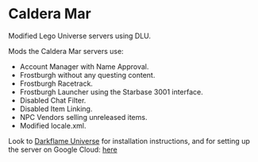 # Caldera Mar
Modified Lego Universe servers using DLU.

Mods the Caldera Mar servers use:

- Account Manager with Name Approval.
- Frostburgh without any questing content.
- Frostburgh Racetrack.
- Frostburgh Launcher using the Starbase 3001 interface.
- Disabled Chat Filter.
- Disabled Item Linking.
- NPC Vendors selling unreleased items.
- Modified locale.xml.

Look to [Darkflame Universe](https://github.com/DarkflameUniverse/DarkflameServer) for installation instructions, and for setting
up the server on Google Cloud: [here](https://github.com/MasterEric/awesome-lego-universe/blob/master/server-setup/google-cloud-setup.md)
